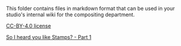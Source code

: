 This folder contains files in markdown format that can be used in your studio's internal wiki for the compositing department.

[CC-BY-4.0 license](../LICENSE)

[So I heard you like Stamps? - Part 1](So%20I%20heard%20you%20like%20Stamps%20-%20Part%201.md)
